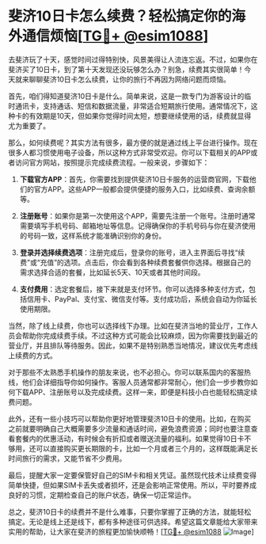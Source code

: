 # 斐济10日卡怎么续费？轻松搞定你的海外通信烦恼[[TG💪+ @esim1088](https://t.me/s/esim1088)]

去斐济玩了十天，感觉时间过得特别快，风景美得让人流连忘返。不过，如果你在斐济买了10日卡，到了第十天发现还没玩够怎么办？别急，续费其实很简单！今天就来聊聊斐济10日卡怎么续费，让你的旅行不再因为网络问题而烦恼。

首先，咱们得知道斐济10日卡是什么。简单来说，这是一款专门为游客设计的临时通讯卡，支持通话、短信和数据流量，非常适合短期旅行使用。通常情况下，这种卡的有效期是10天，但如果你觉得时间太短，想要继续使用的话，续费就显得尤为重要了。

那么，如何续费呢？其实方法有很多，最方便的就是通过线上平台进行操作。现在很多人都习惯使用电子设备，所以这种方式非常受欢迎。你可以下载相关的APP或者访问官方网站，按照提示完成续费流程。一般来说，步骤如下：

1. **下载官方APP**：首先，你需要找到提供斐济10日卡服务的运营商官网，下载他们的官方APP。这些APP一般都会提供便捷的服务入口，比如续费、查询余额等。

2. **注册账号**：如果你是第一次使用这个APP，需要先注册一个账号。注册时通常需要填写手机号码、邮箱地址等信息。记得确保你的手机号码与你在斐济使用的号码一致，这样系统才能准确识别你的身份。

3. **登录并选择续费选项**：注册完成后，登录你的账号，进入主界面后寻找“续费”或“充值”的选项。点击后，你会看到各种续费套餐供你选择。根据自己的需求选择合适的套餐，比如延长5天、10天或者其他时间段。

4. **支付费用**：选定套餐后，接下来就是支付环节。你可以选择多种支付方式，包括信用卡、PayPal、支付宝、微信支付等。支付成功后，系统会自动为你延长使用期限。

当然，除了线上续费，你也可以选择线下办理。比如在斐济当地的营业厅，工作人员会帮助你完成续费手续。不过这种方式可能会比较麻烦，因为你需要找到最近的营业厅，并且排队等待服务。因此，如果不是特别熟悉当地情况，建议优先考虑线上续费的方式。

对于那些不太熟悉手机操作的朋友来说，也不必担心。你可以联系国内的客服热线，他们会详细指导你如何操作。客服人员通常都非常耐心，他们会一步步教你如何下载APP、注册账号以及完成续费。这样一来，即便是科技小白也能轻松搞定续费问题。

此外，还有一些小技巧可以帮助你更好地管理斐济10日卡的使用。比如，在购买之前就要明确自己大概需要多少流量和通话时间，避免浪费资源；同时也要注意查看套餐内的优惠活动，有时候会有折扣或者赠送流量的福利。如果觉得10日卡不够用，还可以直接购买更长期限的卡，比如一个月或者三个月的，这样既能满足长时间旅行的需求，又能节省不少费用。

最后，提醒大家一定要保管好自己的SIM卡和相关凭证。虽然现代技术让续费变得简单快捷，但如果SIM卡丢失或者损坏，还是会影响正常使用。所以，平时要养成良好的习惯，定期检查自己的账户状态，确保一切正常运作。

总之，斐济10日卡的续费并不是什么难事，只要你掌握了正确的方法，就能轻松搞定。无论是线上还是线下，都有多种途径可供选择。希望这篇文章能给大家带来实用的帮助，让大家在斐济的旅程更加愉快顺畅！[[TG💪+ @esim1088](https://t.me/s/esim1088) ![Image](https://i.postimg.cc/4NQfJmqS/Snipaste-2025-05-13-00-14-12.png)]